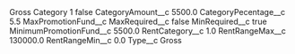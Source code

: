 <?xml version="1.0" encoding="UTF-8"?>
<CustomMetadata xmlns="http://soap.sforce.com/2006/04/metadata" xmlns:xsi="http://www.w3.org/2001/XMLSchema-instance" xmlns:xsd="http://www.w3.org/2001/XMLSchema">
    <label>Gross Category 1</label>
    <protected>false</protected>
    <values>
        <field>CategoryAmount__c</field>
        <value xsi:type="xsd:double">5500.0</value>
    </values>
    <values>
        <field>CategoryPecentage__c</field>
        <value xsi:type="xsd:double">5.5</value>
    </values>
    <values>
        <field>MaxPromotionFund__c</field>
        <value xsi:nil="true"/>
    </values>
    <values>
        <field>MaxRequired__c</field>
        <value xsi:type="xsd:boolean">false</value>
    </values>
    <values>
        <field>MinRequired__c</field>
        <value xsi:type="xsd:boolean">true</value>
    </values>
    <values>
        <field>MinimumPromotionFund__c</field>
        <value xsi:type="xsd:double">5500.0</value>
    </values>
    <values>
        <field>RentCategory__c</field>
        <value xsi:type="xsd:double">1.0</value>
    </values>
    <values>
        <field>RentRangeMax__c</field>
        <value xsi:type="xsd:double">130000.0</value>
    </values>
    <values>
        <field>RentRangeMin__c</field>
        <value xsi:type="xsd:double">0.0</value>
    </values>
    <values>
        <field>Type__c</field>
        <value xsi:type="xsd:string">Gross</value>
    </values>
</CustomMetadata>
